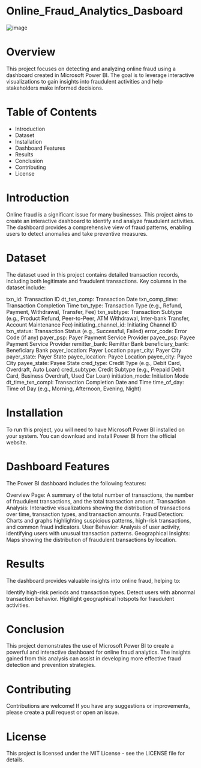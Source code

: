 # Online_Fraud_Analytics_Dasboard

![image](https://github.com/Priyanka-TheAnalyst/Online_Fraud_Analytics_Dasboard/assets/129527829/ee2583cc-10b7-4548-a867-91de20ec642a)

# Overview
This project focuses on detecting and analyzing online fraud using a dashboard created in Microsoft Power BI. The goal is to leverage interactive visualizations to gain insights into fraudulent activities and help stakeholders make informed decisions.

# Table of Contents
* Introduction
* Dataset
* Installation
* Dashboard Features
* Results
* Conclusion
* Contributing
* License
  
# Introduction
Online fraud is a significant issue for many businesses. This project aims to create an interactive dashboard to identify and analyze fraudulent activities. The dashboard provides a comprehensive view of fraud patterns, enabling users to detect anomalies and take preventive measures.

# Dataset
The dataset used in this project contains detailed transaction records, including both legitimate and fraudulent transactions. Key columns in the dataset include:

txn_id: Transaction ID
dt_txn_comp: Transaction Date
txn_comp_time: Transaction Completion Time
txn_type: Transaction Type (e.g., Refund, Payment, Withdrawal, Transfer, Fee)
txn_subtype: Transaction Subtype (e.g., Product Refund, Peer-to-Peer, ATM Withdrawal, Inter-bank Transfer, Account Maintenance Fee)
initiating_channel_id: Initiating Channel ID
txn_status: Transaction Status (e.g., Successful, Failed)
error_code: Error Code (if any)
payer_psp: Payer Payment Service Provider
payee_psp: Payee Payment Service Provider
remitter_bank: Remitter Bank
beneficiary_bank: Beneficiary Bank
payer_location: Payer Location
payer_city: Payer City
payer_state: Payer State
payee_location: Payee Location
payee_city: Payee City
payee_state: Payee State
cred_type: Credit Type (e.g., Debit Card, Overdraft, Auto Loan)
cred_subtype: Credit Subtype (e.g., Prepaid Debit Card, Business Overdraft, Used Car Loan)
initiation_mode: Initiation Mode
dt_time_txn_compl: Transaction Completion Date and Time
time_of_day: Time of Day (e.g., Morning, Afternoon, Evening, Night)

# Installation
To run this project, you will need to have Microsoft Power BI installed on your system. You can download and install Power BI from the official website.

# Dashboard Features
The Power BI dashboard includes the following features:

Overview Page: A summary of the total number of transactions, the number of fraudulent transactions, and the total transaction amount.
Transaction Analysis: Interactive visualizations showing the distribution of transactions over time, transaction types, and transaction amounts.
Fraud Detection: Charts and graphs highlighting suspicious patterns, high-risk transactions, and common fraud indicators.
User Behavior: Analysis of user activity, identifying users with unusual transaction patterns.
Geographical Insights: Maps showing the distribution of fraudulent transactions by location.

# Results
The dashboard provides valuable insights into online fraud, helping to:

Identify high-risk periods and transaction types.
Detect users with abnormal transaction behavior.
Highlight geographical hotspots for fraudulent activities.

# Conclusion
This project demonstrates the use of Microsoft Power BI to create a powerful and interactive dashboard for online fraud analytics. The insights gained from this analysis can assist in developing more effective fraud detection and prevention strategies.

# Contributing
Contributions are welcome! If you have any suggestions or improvements, please create a pull request or open an issue.

# License
This project is licensed under the MIT License - see the LICENSE file for details.
